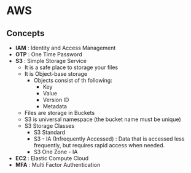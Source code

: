 # AWS

## Concepts
- **IAM** : Identity and Access Management
- **OTP** : One Time Password
- **S3** : Simple Storage Service
  - It is a safe place to storage your files
  - It is Object-base storage
    - Objects consist of th following:
      - Key
      - Value
      - Version ID
      - Metadata
  - Files are storage in Buckets
  - S3 is universal namespace (the bucket name must be unique)
  - S3 Storage Classes
    - S3 Standard
    - S3 - IA (Infrequently Accessed) : Data that is accessed less frequently, but requires rapid access when needed.
    - S3 One Zone - IA
- **EC2** : Elastic Compute Cloud
- **MFA** : Multi Factor Authentication


